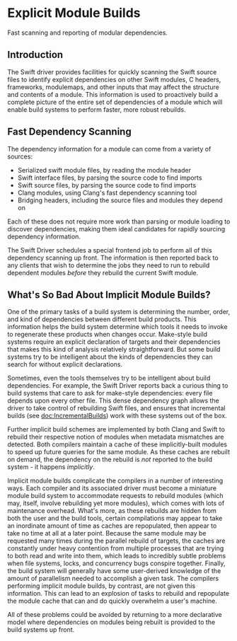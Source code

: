 # Explicit Module Builds

Fast scanning and reporting of modular dependencies.

## Introduction

The Swift driver provides facilities for quickly scanning the Swift source files
to identify explicit dependencies on other Swift modules, C headers, frameworks,
modulemaps, and other inputs that may affect the structure and contents of a
module. This information is used to proactively build a complete picture of
the entire set of dependencies of a module which will enable build systems to
perform faster, more robust rebuilds.

## Fast Dependency Scanning

The dependency information for a module can come from a variety of sources:

- Serialized swift module files, by reading the module header
- Swift interface files, by parsing the source code to find imports
- Swift source files, by parsing the source code to find imports
- Clang modules, using Clang's fast dependency scanning tool
- Bridging headers, including the source files and modules they depend on

Each of these does not require more work than parsing or module loading
to discover dependencies, making them ideal candidates for rapidly sourcing
dependency information.

The Swift Driver schedules a special frontend job to perform all of this
dependency scanning up front. The information is then reported back to any
clients that wish to determine the jobs they need to run to rebuild dependent
modules *before* they rebuild the current Swift module.

## What's So Bad About Implicit Module Builds?

One of the primary tasks of a build system is determining the number, order, and
kind of dependencies between different build products. This information helps
the build system determine which tools it needs to invoke to regenerate these
products when changes occur. Make-style build systems require an explicit
declaration of targets and their dependencies that makes this kind of analysis
relatively straightforward. But some build systems try to be intelligent about
the kinds of dependencies they can search for without explicit declarations.

Sometimes, even the tools themselves try to be intelligent about build
dependencies. For example, the Swift Driver reports back a curious thing to
build systems that care to ask for make-style dependencies: every file depends
upon every other file. This dense dependency graph allows the driver to take
control of rebuilding Swift files, and ensures that
incremental builds (see <doc:IncrementalBuilds>) work with these
systems out of the box.

Further implicit build schemes are implemented by both Clang and Swift to
rebuild their respective notion of modules when metadata mismatches are
detected. Both compilers maintain a cache of these implicitly-built modules to
speed up future queries for the same module. As these caches are rebuilt on
demand, the dependency on the rebuild is *not* reported to the build system -
it happens *implicitly*.

Implicit module builds complicate the compilers in a number of interesting
ways. Each compiler and its associated driver must become a miniature module
build system to accommodate requests to rebuild modules (which may, itself,
involve rebuilding yet more modules), which comes with lots of maintenance
overhead. What's more, as these rebuilds are hidden from both the user and the
build tools, certain compilations may appear to take an inordinate amount of
time as caches are repopulated, then appear to take no time at all at a later
point. Because the same module may be requested many times during the parallel
rebuild of targets, the caches are constantly under heavy contention from
multiple processes that are trying to both read and write into them, which leads
to incredibly subtle problems when file systems, locks, and concurrency bugs
conspire together. Finally, the build system will generally have some
user-derived knowledge of the amount of parallelism needed to accomplish
a given task. The compilers performing implicit module builds, by contrast, are
not given this information. This can lead to an explosion of tasks to rebuild
and repopulate the module cache that can and do quickly overwhelm a
user's machine.

All of these problems could be avoided by returning to a more declarative
model where dependencies on modules being rebuilt is provided to the build
systems up front.

